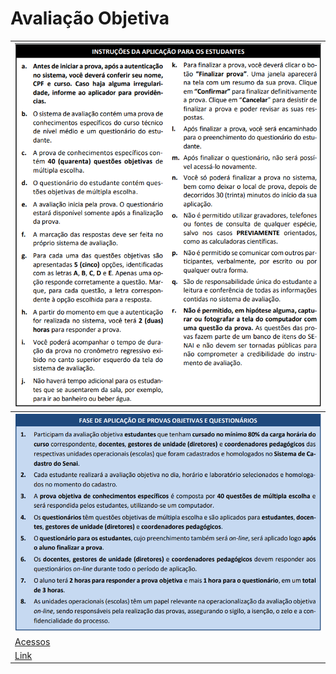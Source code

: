 # Avaliação Objetiva

|![Instruções](./instrucoes.png)|
|-|
|![Fases](./fases.png)|
|[Acessos](./acessos.md)|
|[Link](https://security.cebraspe.org.br/SENAI2024E1)|

